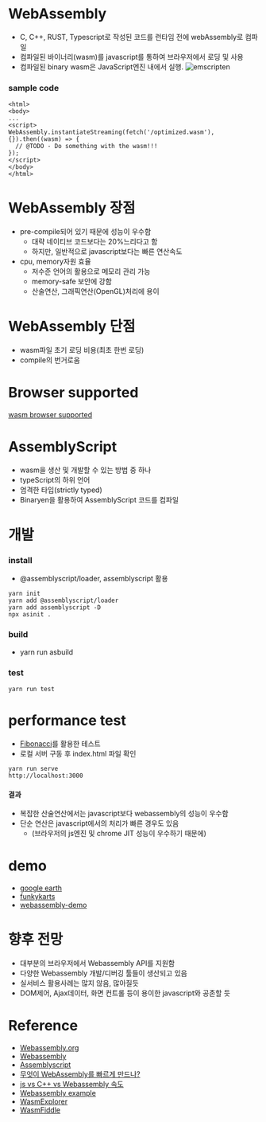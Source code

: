 # WebAssembly

- C, C++, RUST, Typescript로 작성된 코드를 런타임 전에 webAssembly로 컴파일
- 컴파일된 바이너리(wasm)를 javascript를 통하여 브라우저에서 로딩 및 사용
- 컴파일된 binary wasm은 JavaScript엔진 내에서 실행.
  ![emscripten](emscripten-diagram.png)

### sample code

```
<html>
<body>
...
<script>
WebAssembly.instantiateStreaming(fetch('/optimized.wasm'), {}).then((wasm) => {
  // @TODO - Do something with the wasm!!!
});
</script>
</body>
</html>
```

# WebAssembly 장점

- pre-compile되어 있기 때문에 성능이 우수함
  - 대략 네이티브 코드보다는 20%느리다고 함
  - 하지만, 일반적으로 javascript보다는 빠른 연산속도
- cpu, memory자원 효율
  - 저수준 언어의 활용으로 메모리 관리 가능
  - memory-safe 보안에 강함
  - 산술연산, 그래픽연산(OpenGL)처리에 용이

# WebAssembly 단점

- wasm파일 초기 로딩 비용(최초 한번 로딩)
- compile의 번거로움

# Browser supported

[wasm browser supported](https://caniuse.com/wasm)

# AssemblyScript

- wasm을 생산 및 개발할 수 있는 방법 중 하나
- typeScript의 하위 언어
- 엄격한 타입(strictly typed)
- Binaryen을 활용하여 AssemblyScript 코드를 컴파일

# 개발

### install

- @assemblyscript/loader, assemblyscript 활용

```
yarn init
yarn add @assemblyscript/loader
yarn add assemblyscript -D
npx asinit .
```

### build

- yarn run asbuild

### test

```
yarn run test
```

# performance test

- [Fibonacci](https://en.wikipedia.org/wiki/Fibonacci_number)를 활용한 테스트
- 로컬 서버 구동 후 index.html 파일 확인

```
yarn run serve
http://localhost:3000
```

#### 결과

- 복잡한 산술연산에서는 javascript보다 webassembly의 성능이 우수함
- 단순 연산은 javascript에서의 처리가 빠른 경우도 있음
  - (브라우저의 js엔진 및 chrome JIT 성능이 우수하기 때문에)

# demo

- [google earth](https://earth.google.com/web/)
- [funkykarts](https://www.funkykarts.rocks/demo.html)
- [webassembly-demo](https://github.com/topics/webassembly-demo)

# 향후 전망

- 대부분의 브라우저에서 Webassembly API를 지원함
- 다양한 Webassembly 개발/디버깅 툴들이 생산되고 있음
- 실서비스 활용사례는 많지 않음, 많아질듯
- DOM제어, Ajax데이터, 화면 컨트롤 등이 용이한 javascript와 공존할 듯

# Reference

- [Webassembly.org](https://webassembly.org/)
- [Webassembly](https://developer.mozilla.org/ko/docs/WebAssembly)
- [Assemblyscript](https://www.assemblyscript.org/)
- [무엇이 WebAssembly를 빠르게 만드나?](http://hacks.mozilla.or.kr/2017/05/why-webassembly-is-faster-than-asm-js/)
- [js vs C++ vs Webassembly 속도](https://www.youtube.com/watch?v=aC_QLLilwso)
- [Webassembly example](https://wasmbyexample.dev/home.en-us.html)
- [WasmExplorer](https://mbebenita.github.io/WasmExplorer/)
- [WasmFiddle](https://wasdk.github.io/WasmFiddle/)
